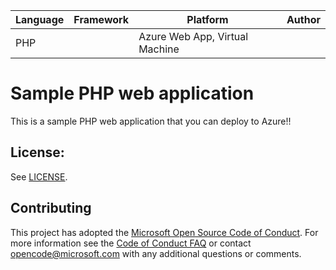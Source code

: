 | Language | Framework | Platform | Author |
| -------- | -------- |--------|--------|
| PHP |  | Azure Web App, Virtual Machine| |


# Sample PHP web application

This is a sample PHP web application that you can deploy to Azure!!


## License:

See [LICENSE](LICENSE).

## Contributing

This project has adopted the [Microsoft Open Source Code of Conduct](https://opensource.microsoft.com/codeofconduct/). For more information see the [Code of Conduct FAQ](https://opensource.microsoft.com/codeofconduct/faq/) or contact [opencode@microsoft.com](mailto:opencode@microsoft.com) with any additional questions or comments.

